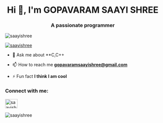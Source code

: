 <h1 align="center">Hi 👋, I'm GOPAVARAM SAAYI SHREE</h1>
<h3 align="center">A passionate programmer</h3>

<p align="left"> <img src="https://komarev.com/ghpvc/?username=saayishree&label=Profile%20views&color=0e75b6&style=flat" alt="saayishree" /> </p>

<p align="left"> <a href="https://github.com/ryo-ma/github-profile-trophy"><img src="https://github-profile-trophy.vercel.app/?username=saayishree" alt="saayishree" /></a> </p>



- 💬 Ask me about **C,C++

- 📫 How to reach me **gopavaramsaayishree@gmail.com**

- ⚡ Fun fact **I think I am cool**

<h3 align="left">Connect with me:</h3>
<p align="left">
<a href="https://www.hackerrank.com/saayishree" target="blank"><img align="center" src="https://raw.githubusercontent.com/rahuldkjain/github-profile-readme-generator/master/src/images/icons/Social/hackerrank.svg" alt="saayishree" height="30" width="40" /></a>
</p>



<p><img align="center" src="https://github-readme-stats.vercel.app/api/top-langs?username=saayishree&show_icons=true&locale=en&layout=compact" alt="saayishree" /></p>
